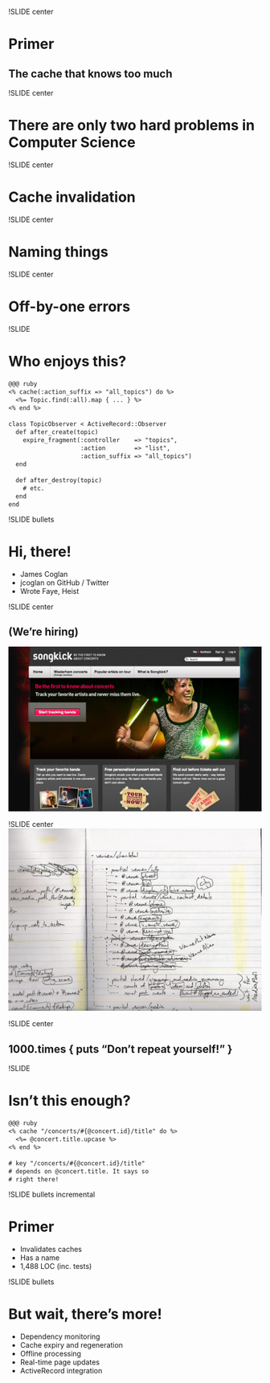 !SLIDE center
# Primer
## The cache that knows too much


!SLIDE center
# There are only two hard problems in Computer Science


!SLIDE center
# Cache invalidation


!SLIDE center
# Naming things


!SLIDE center
# Off-by-one errors


!SLIDE
# Who enjoys this?

    @@@ ruby
    <% cache(:action_suffix => "all_topics") do %>
      <%= Topic.find(:all).map { ... } %>
    <% end %>
    
    class TopicObserver < ActiveRecord::Observer
      def after_create(topic)
        expire_fragment(:controller    => "topics",
                        :action        => "list",
                        :action_suffix => "all_topics")
      end
      
      def after_destroy(topic)
        # etc.
      end
    end


!SLIDE bullets
# Hi, there!

* James Coglan
* jcoglan on GitHub / Twitter
* Wrote Faye, Heist


!SLIDE center
## (We’re hiring)
![Songkick](sk-home.png)


!SLIDE center
![Call graph](call-graph.png)


!SLIDE center
## 1000.times { puts “Don’t repeat yourself!”  }


!SLIDE
# Isn’t this enough?

    @@@ ruby
    <% cache "/concerts/#{@concert.id}/title" do %>
      <%= @concert.title.upcase %>
    <% end %>
    
    # key "/concerts/#{@concert.id}/title"
    # depends on @concert.title. It says so
    # right there!


!SLIDE bullets incremental
# Primer

* Invalidates caches
* Has a name
* 1,488 LOC (inc. tests)


!SLIDE bullets
# But wait, there’s more!

* Dependency monitoring
* Cache expiry and regeneration
* Offline processing
* Real-time page updates
* ActiveRecord integration
